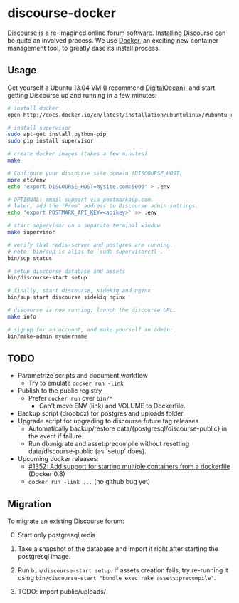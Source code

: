 <!-- -*- mode: Markdown; -*- -->

discourse-docker
================

[Discourse](http://discourse.org/) is a re-imagined online forum
software. Installing Discourse can be quite an involved process. We
use [Docker](http://www.docker.io/), an exciting new container
management tool, to greatly ease its install process.

Usage
-----

Get yourself a Ubuntu 13.04 VM (I recommend
[DigitalOcean](https://www.digitalocean.com/?refcode=efb0b61918fa)),
and start getting Discourse up and running in a few minutes:

```bash
# install docker
open http://docs.docker.io/en/latest/installation/ubuntulinux/#ubuntu-raring

# install supervisor
sudo apt-get install python-pip
sudo pip install supervisor

# create docker images (takes a few minutes)
make

# Configure your discourse site domain (DISCOURSE_HOST)
more etc/env
echo 'export DISCOURSE_HOST=mysite.com:5000' > .env

# OPTIONAL: email support via postmarkapp.com.
# later, add the 'From' address to Discourse admin settings.
echo 'export POSTMARK_API_KEY=<apikey>' >> .env

# start supervisor on a separate terminal window
make supervisor

# verify that redis-server and postgres are running.
# note: bin/sup is alias to `sudo supervisorctl`.
bin/sup status

# setup discourse database and assets
bin/discourse-start setup

# finally, start discourse, sidekiq and nginx
bin/sup start discourse sidekiq nginx

# discourse is now running; launch the discourse URL.
make info

# signup for an account, and make yourself an admin:
bin/make-admin myusername
```

TODO
----

* Parametrize scripts and document workflow
  * Try to emulate `docker run -link`
* Publish to the public registry
  * Prefer `docker run` over `bin/*`
    * Can't move ENV (link) and VOLUME to Dockerfile.
* Backup script (dropbox) for postgres and uploads folder
* Upgrade script for upgrading to discourse future tag releases
  * Automatically backup/restore data/{postgresql/discourse-public} in
    the event if failure.
  * Run db:migrate and asset:precompile without resetting
    data/discourse-public (as 'setup' does).
* Upcoming docker releases:
  * [#1352: Add support for starting multiple containers from a
    dockerfile](https://github.com/dotcloud/docker/issues/1352) (Docker
    0.8)
  * `docker run -link ...` (no github bug yet)

Migration
---------

To migrate an existing Discourse forum:

0. Start only postgresql,redis

1. Take a snapshot of the database and import it right after starting
   the postgresql image.
   
2. Run `bin/discourse-start setup`. If assets creation fails, try
   re-running it using `bin/discourse-start "bundle exec rake
   assets:precompile"`.
   
3. TODO: import public/uploads/

